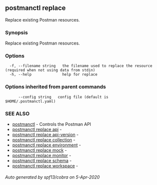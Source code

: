 ## postmanctl replace

Replace existing Postman resources.

### Synopsis

Replace existing Postman resources.

### Options

```
  -f, --filename string   the filename used to replace the resource (required when not using data from stdin)
  -h, --help              help for replace
```

### Options inherited from parent commands

```
      --config string   config file (default is $HOME/.postmanctl.yaml)
```

### SEE ALSO

* [postmanctl](postmanctl.md)	 - Controls the Postman API
* [postmanctl replace api](postmanctl_replace_api.md)	 - 
* [postmanctl replace api-version](postmanctl_replace_api-version.md)	 - 
* [postmanctl replace collection](postmanctl_replace_collection.md)	 - 
* [postmanctl replace environment](postmanctl_replace_environment.md)	 - 
* [postmanctl replace mock](postmanctl_replace_mock.md)	 - 
* [postmanctl replace monitor](postmanctl_replace_monitor.md)	 - 
* [postmanctl replace schema](postmanctl_replace_schema.md)	 - 
* [postmanctl replace workspace](postmanctl_replace_workspace.md)	 - 

###### Auto generated by spf13/cobra on 5-Apr-2020
